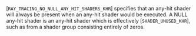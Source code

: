 [`RAY_TRACING_NO_NULL_ANY_HIT_SHADERS_KHR`]
specifies that an any-hit shader will always be present when an any-hit
shader would be executed.
A NULL any-hit shader is an any-hit shader which is effectively
[`SHADER_UNUSED_KHR`], such as from a shader group consisting
entirely of zeros.
